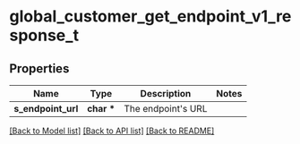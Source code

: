 # global_customer_get_endpoint_v1_response_t

## Properties
Name | Type | Description | Notes
------------ | ------------- | ------------- | -------------
**s_endpoint_url** | **char \*** | The endpoint&#39;s URL | 

[[Back to Model list]](../README.md#documentation-for-models) [[Back to API list]](../README.md#documentation-for-api-endpoints) [[Back to README]](../README.md)


